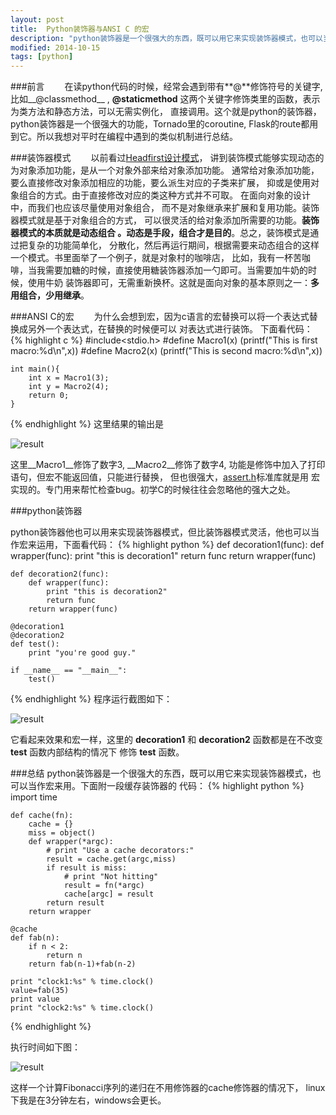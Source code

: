 ```yaml
---
layout: post
title:  Python装饰器与ANSI C 的宏
description: "python装饰器是一个很强大的东西，既可以用它来实现装饰器模式，也可以当作宏来用"
modified: 2014-10-15
tags: [python]
---
```



###前言
&emsp;&emsp;在读python代码的时候，经常会遇到带有**@**修饰符号的关键字,比如__@classmethod__
, __@staticmethod__ 这两个关键字修饰类里的函数，表示为类方法和静态方法，可以无需实例化，
直接调用。这个就是python的装饰器，python装饰器是一个很强大的功能，Tornado里的coroutine,
Flask的route都用到它。所以我想对平时在编程中遇到的类似机制进行总结。


###装饰器模式
&emsp;&emsp;以前看过[Headfirst设计模式](http://book.douban.com/subject/2243615/ "设计模式")，
讲到装饰模式能够实现动态的为对象添加功能，是从一个对象外部来给对象添加功能。
通常给对象添加功能，要么直接修改对象添加相应的功能，要么派生对应的子类来扩展，
抑或是使用对象组合的方式。由于直接修改对应的类这种方式并不可取。
在面向对象的设计中，而我们也应该尽量使用对象组合，
而不是对象继承来扩展和复用功能。装饰器模式就是基于对象组合的方式，
可以很灵活的给对象添加所需要的功能。__装饰器模式的本质就是动态组合
。动态是手段，组合才是目的__。总之，装饰模式是通过把复杂的功能简单化，
分散化，然后再运行期间，根据需要来动态组合的这样一个模式。书里面举了一个例子，就是对象村的咖啡店，
比如，我有一杯苦咖啡，当我需要加糖的时候，直接使用糖装饰器添加一勺即可。当需要加牛奶的时候，使用牛奶
装饰器即可，无需重新换杯。这就是面向对象的基本原则之一：__多用组合，少用继承__。

###ANSI C的宏
&emsp;&emsp;为什么会想到宏，因为c语言的宏替换可以将一个表达式替换成另外一个表达式，在替换的时候便可以
对表达式进行装饰。
下面看代码：
{% highlight c %}
    #include<stdio.h>
    #define Macro1(x) (printf("This is first macro:%d\n",x))
    #define Macro2(x) (printf("This is second macro:%d\n",x))
    
    int main(){
        int x = Macro1(3);
        int y = Macro2(4);
        return 0;
    }
{% endhighlight %}
这里结果的输出是

![result](http://ralefile.qiniudn.com/c_macro.png)

这里__Macro1__修饰了数字3,  __Macro2__修饰了数字4,  功能是修饰中加入了打印语句，但宏不能返回值，只能进行替换，
但也很强大，[assert.h]("http://zh.wikipedia.org/wiki/Assert.h")标准库就是用
宏实现的。专门用来帮忙检查bug。初学C的时候往往会忽略他的强大之处。

###python装饰器

python装饰器他也可以用来实现装饰器模式，但比装饰器模式灵活，他也可以当作宏来运用，下面看代码：
{% highlight python %}
    def decoration1(func):
        def wrapper(func):
            print "this is decoration1"
            return func
        return wrapper(func)

    def decoration2(func):
        def wrapper(func):
            print "this is decoration2"
            return func
        return wrapper(func)
    
    @decoration1
    @decoration2
    def test():
        print "you're good guy."
    
    if __name__ == "__main__":
        test()
{% endhighlight %}
程序运行截图如下：

![result](http://ralefile.qiniudn.com/python_decorator.png)

它看起来效果和宏一样，这里的 __decoration1__ 和 __decoration2__ 函数都是在不改变 __test__ 函数内部结构的情况下
修饰 __test__ 函数。

###总结
python装饰器是一个很强大的东西，既可以用它来实现装饰器模式，也可以当作宏来用。下面附一段缓存装饰器的
代码：
{% highlight python %}
    import time

    def cache(fn):
        cache = {}
        miss = object()
        def wrapper(*argc):
            # print "Use a cache decorators:"
            result = cache.get(argc,miss)
            if result is miss:
                # print "Not hitting"
                result = fn(*argc)
                cache[argc] = result
            return result
        return wrapper
    
    @cache
    def fab(n):
        if n < 2:
            return n
        return fab(n-1)+fab(n-2)
    
    print "clock1:%s" % time.clock()
    value=fab(35)
    print value
    print "clock2:%s" % time.clock()
{% endhighlight %}    

执行时间如下图：

![result](http://ralefile.qiniudn.com/python_decorator_mem.png)

这样一个计算Fibonacci序列的递归在不用修饰器的cache修饰器的情况下，
linux下我是在3分钟左右，windows会更长。

    












